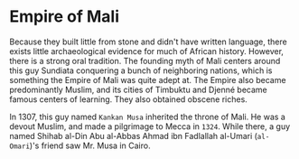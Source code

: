 # Empire of Mali

Because they built little from stone and didn't have written language, there
exists little archaeological evidence for much of African history. However,
there is a strong oral tradition. The founding myth of Mali centers around this
guy Sundiata conquering a bunch of neighboring nations, which is something the
Empire of Mali was quite adept at. The Empire also became predominantly Muslim,
and its cities of Timbuktu and Djenné became famous centers of learning. They
also obtained obscene riches.

In 1307, this guy named `Kankan Musa` inherited the throne of Mali. He was a
devout Muslim, and made a pilgrimage to Mecca in `1324`. While there, a guy
named Shihab al-Din Abu al-Abbas Ahmad ibn Fadlallah al-Umari (`al-Omari`)'s
friend saw Mr. Musa in Cairo.


